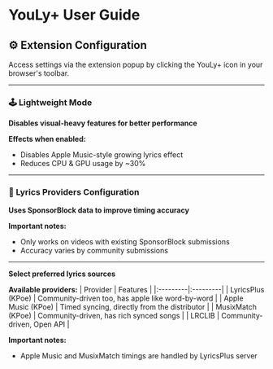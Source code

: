 # YouLy+ User Guide

## ⚙️ Extension Configuration
Access settings via the extension popup by clicking the YouLy+ icon in your browser's toolbar.

---

### 🕹️ Lightweight Mode
**Disables visual-heavy features for better performance**

**Effects when enabled:**
- Disables Apple Music-style growing lyrics effect
- Reduces CPU & GPU usage by ~30%

---

### 📜 Lyrics Providers Configuration
**Uses SponsorBlock data to improve timing accuracy**

**Important notes:**
- Only works on videos with existing SponsorBlock submissions
- Accuracy varies by community submissions

---

**Select preferred lyrics sources**

**Available providers:**
| Provider | Features |
|:---------|:---------|
| LyricsPlus (KPoe) | Community-driven too, has apple like word-by-word  |
| Apple Music (KPoe) | Timed syncing, directly from the distributor |
| MusixMatch (KPoe) | Community-driven, has rich synced songs |
| LRCLIB | Community-driven, Open API |

**Important notes:**
- Apple Music and MusixMatch timings are handled by LyricsPlus server
